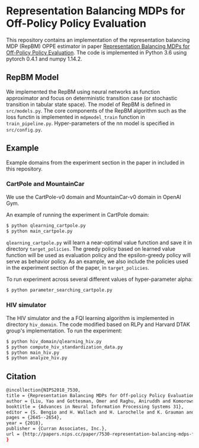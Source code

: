 # Representation Balancing MDPs for Off-Policy Policy Evaluation

This repository contains an implementation of the representation balancing MDP (RepBM) OPPE estimator 
in paper [Representation Balancing MDPs for Off-Policy Policy Evaluation](https://arxiv.org/abs/1805.09044). 
The code is implemented in Python 3.6 using pytorch 0.4.1 and numpy 1.14.2.

## RepBM Model
We implemented the RepBM using neural networks as function approximator and focus on deterministic
transition case (or stochastic transition in tabular state space). The model of RepBM is defined in 
```src/models.py```. The core components of the RepBM algorithm such as the loss functin is implemented
 in ``mdpmodel_train`` function in ``train_pipeline.py``. Hyper-parameters of the nn model is specified
  in ```src/config.py```.

## Example
Example domains from the experiment section in the paper in included in this repository.
### CartPole and MountainCar
We use the CartPole-v0 domain and MountainCar-v0 domain in OpenAI Gym. 

An example of running the 
experiment in CartPole domain:
```sh
$ python qlearning_cartpole.py
$ python main_cartpole.py
```

```qlearning_cartpole.py``` will learn a near-optimal value function and save it in directory 
```target_policies```. The greedy policy based on learned value function will be used as evaluation 
policy and the epsilon-greedy policy will serve as behavior policy. As an example, we also include the policies used in 
the experiment section of the paper, in ```target_policies```.

To run experiment across several different values of hyper-parameter alpha:

```sh
$ python parameter_searching_cartpole.py
```

### HIV simulator
The HIV simulator and the a FQI learning algorithm is implemented in directory ```hiv_domain```.
 The code modified based on RLPy and Harvard DTAK group's implementation. To run the experiment:
 
 
```sh
$ python hiv_domain/qlearning_hiv.py
$ python compute_hiv_standardization_data.py
$ python main_hiv.py
$ python analyze_hiv.py
```

## Citation
```bash
@incollection{NIPS2018_7530,
title = {Representation Balancing MDPs for Off-policy Policy Evaluation},
author = {Liu, Yao and Gottesman, Omer and Raghu, Aniruddh and Komorowski, Matthieu and Faisal, Aldo A and Doshi-Velez, Finale and Brunskill, Emma},
booktitle = {Advances in Neural Information Processing Systems 31},
editor = {S. Bengio and H. Wallach and H. Larochelle and K. Grauman and N. Cesa-Bianchi and R. Garnett},
pages = {2645--2654},
year = {2018},
publisher = {Curran Associates, Inc.},
url = {http://papers.nips.cc/paper/7530-representation-balancing-mdps-for-off-policy-policy-evaluation.pdf}
}
```